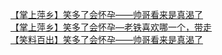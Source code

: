   
[【掌上萍乡】笑多了会怀孕——帅哥看来是真渴了](http://www.dianyue.me/archives/642/6wfxnezlee92eexl/)  
[【掌上萍乡】笑多了会怀孕—老铁喜欢哪一个，带走](http://www.dianyue.me/archives/757/6hw8f0xho427uf8z/)  
[【笑料百出】笑多了会怀孕——帅哥看来是真渴了](http://www.dianyue.me/archives/084/2z2qc3hlgoyj7jf4/)